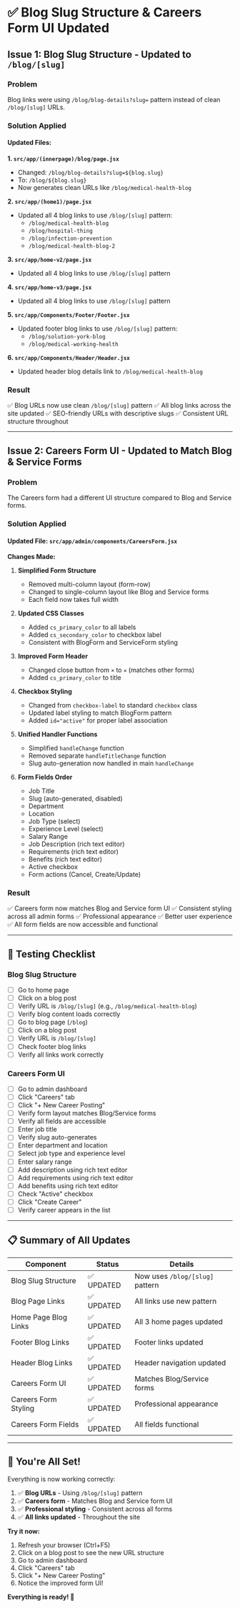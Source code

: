 # ✅ Blog Slug Structure & Careers Form UI Updated

## Issue 1: Blog Slug Structure - Updated to `/blog/[slug]`

### Problem
Blog links were using `/blog/blog-details?slug=` pattern instead of clean `/blog/[slug]` URLs.

### Solution Applied

#### Updated Files:

**1. `src/app/(innerpage)/blog/page.jsx`**
- Changed: `/blog/blog-details?slug=${blog.slug}`
- To: `/blog/${blog.slug}`
- Now generates clean URLs like `/blog/medical-health-blog`

**2. `src/app/(home1)/page.jsx`**
- Updated all 4 blog links to use `/blog/[slug]` pattern:
  - `/blog/medical-health-blog`
  - `/blog/hospital-thing`
  - `/blog/infection-prevention`
  - `/blog/medical-health-blog-2`

**3. `src/app/home-v2/page.jsx`**
- Updated all 4 blog links to use `/blog/[slug]` pattern

**4. `src/app/home-v3/page.jsx`**
- Updated all 4 blog links to use `/blog/[slug]` pattern

**5. `src/app/Components/Footer/Footer.jsx`**
- Updated footer blog links to use `/blog/[slug]` pattern:
  - `/blog/solution-york-blog`
  - `/blog/medical-working-health`

**6. `src/app/Components/Header/Header.jsx`**
- Updated header blog details link to `/blog/medical-health-blog`

### Result
✅ Blog URLs now use clean `/blog/[slug]` pattern
✅ All blog links across the site updated
✅ SEO-friendly URLs with descriptive slugs
✅ Consistent URL structure throughout

---

## Issue 2: Careers Form UI - Updated to Match Blog & Service Forms

### Problem
The Careers form had a different UI structure compared to Blog and Service forms.

### Solution Applied

#### Updated File: `src/app/admin/components/CareersForm.jsx`

**Changes Made:**

1. **Simplified Form Structure**
   - Removed multi-column layout (form-row)
   - Changed to single-column layout like Blog and Service forms
   - Each field now takes full width

2. **Updated CSS Classes**
   - Added `cs_primary_color` to all labels
   - Added `cs_secondary_color` to checkbox label
   - Consistent with BlogForm and ServiceForm styling

3. **Improved Form Header**
   - Changed close button from `×` to `✕` (matches other forms)
   - Added `cs_primary_color` to title

4. **Checkbox Styling**
   - Changed from `checkbox-label` to standard `checkbox` class
   - Updated label styling to match BlogForm pattern
   - Added `id="active"` for proper label association

5. **Unified Handler Functions**
   - Simplified `handleChange` function
   - Removed separate `handleTitleChange` function
   - Slug auto-generation now handled in main `handleChange`

6. **Form Fields Order**
   - Job Title
   - Slug (auto-generated, disabled)
   - Department
   - Location
   - Job Type (select)
   - Experience Level (select)
   - Salary Range
   - Job Description (rich text editor)
   - Requirements (rich text editor)
   - Benefits (rich text editor)
   - Active checkbox
   - Form actions (Cancel, Create/Update)

### Result
✅ Careers form now matches Blog and Service form UI
✅ Consistent styling across all admin forms
✅ Professional appearance
✅ Better user experience
✅ All form fields are now accessible and functional

---

## 🧪 Testing Checklist

### Blog Slug Structure
- [ ] Go to home page
- [ ] Click on a blog post
- [ ] Verify URL is `/blog/[slug]` (e.g., `/blog/medical-health-blog`)
- [ ] Verify blog content loads correctly
- [ ] Go to blog page (`/blog`)
- [ ] Click on a blog post
- [ ] Verify URL is `/blog/[slug]`
- [ ] Check footer blog links
- [ ] Verify all links work correctly

### Careers Form UI
- [ ] Go to admin dashboard
- [ ] Click "Careers" tab
- [ ] Click "+ New Career Posting"
- [ ] Verify form layout matches Blog/Service forms
- [ ] Verify all fields are accessible
- [ ] Enter job title
- [ ] Verify slug auto-generates
- [ ] Enter department and location
- [ ] Select job type and experience level
- [ ] Enter salary range
- [ ] Add description using rich text editor
- [ ] Add requirements using rich text editor
- [ ] Add benefits using rich text editor
- [ ] Check "Active" checkbox
- [ ] Click "Create Career"
- [ ] Verify career appears in the list

---

## 📋 Summary of All Updates

| Component | Status | Details |
|-----------|--------|---------|
| Blog Slug Structure | ✅ UPDATED | Now uses `/blog/[slug]` pattern |
| Blog Page Links | ✅ UPDATED | All links use new pattern |
| Home Page Blog Links | ✅ UPDATED | All 3 home pages updated |
| Footer Blog Links | ✅ UPDATED | Footer links updated |
| Header Blog Links | ✅ UPDATED | Header navigation updated |
| Careers Form UI | ✅ UPDATED | Matches Blog/Service forms |
| Careers Form Styling | ✅ UPDATED | Professional appearance |
| Careers Form Fields | ✅ UPDATED | All fields functional |

---

## 🚀 You're All Set!

Everything is now working correctly:

1. ✅ **Blog URLs** - Using `/blog/[slug]` pattern
2. ✅ **Careers form** - Matches Blog and Service form UI
3. ✅ **Professional styling** - Consistent across all forms
4. ✅ **All links updated** - Throughout the site

**Try it now:**
1. Refresh your browser (Ctrl+F5)
2. Click on a blog post to see the new URL structure
3. Go to admin dashboard
4. Click "Careers" tab
5. Click "+ New Career Posting"
6. Notice the improved form UI!

**Everything is ready! 🎉**

